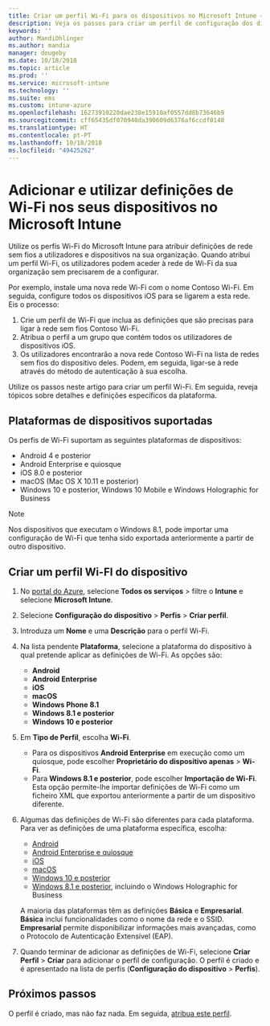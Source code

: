 ```yaml
---
title: Criar um perfil Wi-Fi para os dispositivos no Microsoft Intune – Azure | Microsoft Docs
description: Veja os passos para criar um perfil de configuração dos dispositivos de Wi-Fi no Microsoft Intune. Crie perfis para Android, Android Enterprise, Quiosque do Android, iOS, macOS, Windows 10 e posterior e Windows Holographic for Business. Utilize estes perfis para criar uma ligação Wi-Fi para utilizar certificados, escolher um tipo de EAP, selecionar um método de autenticação, ativar um proxy e mais.
keywords: ''
author: MandiOhlinger
ms.author: mandia
manager: dougeby
ms.date: 10/18/2018
ms.topic: article
ms.prod: ''
ms.service: microsoft-intune
ms.technology: ''
ms.suite: ems
ms.custom: intune-azure
ms.openlocfilehash: 16273910220dae238e15910af0557dd8b73646b9
ms.sourcegitcommit: cff65435df070940da390609d6376af6ccdf0140
ms.translationtype: HT
ms.contentlocale: pt-PT
ms.lasthandoff: 10/18/2018
ms.locfileid: "49425262"
---
```

# <a name="add-and-use-wi-fi-settings-on-your-devices-in-microsoft-intune"></a>Adicionar e utilizar definições de Wi-Fi nos seus dispositivos no Microsoft Intune

Utilize os perfis Wi-Fi do Microsoft Intune para atribuir definições de rede sem fios a utilizadores e dispositivos na sua organização. Quando atribui um perfil Wi-Fi, os utilizadores podem aceder à rede de Wi-Fi da sua organização sem precisarem de a configurar.

Por exemplo, instale uma nova rede Wi-Fi com o nome Contoso Wi-Fi. Em seguida, configure todos os dispositivos iOS para se ligarem a esta rede. Eis o processo:

1. Crie um perfil de Wi-Fi que inclua as definições que são precisas para ligar à rede sem fios Contoso Wi-Fi.
2. Atribua o perfil a um grupo que contém todos os utilizadores de dispositivos iOS.
3. Os utilizadores encontrarão a nova rede Contoso Wi-Fi na lista de redes sem fios do dispositivo deles. Podem, em seguida, ligar-se à rede através do método de autenticação à sua escolha.

Utilize os passos neste artigo para criar um perfil Wi-Fi. Em seguida, reveja tópicos sobre detalhes e definições específicos da plataforma.

## <a name="supported-device-platforms"></a>Plataformas de dispositivos suportadas

Os perfis de Wi-Fi suportam as seguintes plataformas de dispositivos:

- Android 4 e posterior
- Android Enterprise e quiosque
- iOS 8.0 e posterior
- macOS (Mac OS X 10.11 e posterior)
- Windows 10 e posterior, Windows 10 Mobile e Windows Holographic for Business

> [!NOTE]
> Nos dispositivos que executam o Windows 8.1, pode importar uma configuração de Wi-Fi que tenha sido exportada anteriormente a partir de outro dispositivo.

## <a name="create-a-wi-fi-device-profile"></a>Criar um perfil Wi-FI do dispositivo

1. No [portal do Azure](https://portal.azure.com), selecione **Todos os serviços** > filtre o **Intune** e selecione **Microsoft Intune**. 
2. Selecione **Configuração do dispositivo** > **Perfis** > **Criar perfil**.
3. Introduza um **Nome** e uma **Descrição** para o perfil Wi-Fi.
4. Na lista pendente **Plataforma**, selecione a plataforma do dispositivo à qual pretende aplicar as definições de Wi-Fi. As opções são:

    - **Android**
    - **Android Enterprise**
    - **iOS**
    - **macOS**
    - **Windows Phone 8.1**
    - **Windows 8.1 e posterior**
    - **Windows 10 e posterior**

5. Em **Tipo de Perfil**, escolha **Wi-Fi**.

    - Para os dispositivos **Android Enterprise** em execução como um quiosque, pode escolher **Proprietário do dispositivo apenas** > **Wi-Fi**.
    - Para **Windows 8.1 e posterior**, pode escolher **Importação de Wi-Fi**. Esta opção permite-lhe importar definições de Wi-Fi como um ficheiro XML que exportou anteriormente a partir de um dispositivo diferente.

6. Algumas das definições de Wi-Fi são diferentes para cada plataforma. Para ver as definições de uma plataforma específica, escolha:

    - [Android](wi-fi-settings-android.md)
    - [Android Enterprise e quiosque](wi-fi-settings-android-enterprise.md)
    - [iOS](wi-fi-settings-ios.md)
    - [macOS](wi-fi-settings-macos.md)
    - [Windows 10 e posterior](wi-fi-settings-windows.md)
    - [Windows 8.1 e posterior](wi-fi-settings-import-windows-8-1.md), incluindo o Windows Holographic for Business

    A maioria das plataformas têm as definições **Básica** e **Empresarial**. **Básica** inclui funcionalidades como o nome da rede e o SSID. **Empresarial** permite disponibilizar informações mais avançadas, como o Protocolo de Autenticação Extensível (EAP).

7. Quando terminar de adicionar as definições de Wi-Fi, selecione **Criar Perfil** > **Criar** para adicionar o perfil de configuração. O perfil é criado e é apresentado na lista de perfis (**Configuração do dispositivo** > **Perfis**).

## <a name="next-steps"></a>Próximos passos

O perfil é criado, mas não faz nada. Em seguida, [atribua este perfil](device-profile-assign.md).
